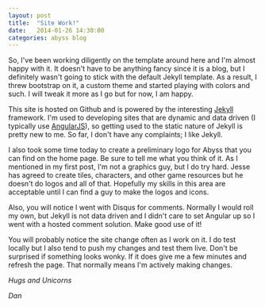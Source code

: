```yaml
---
layout: post
title:  "Site Work!"
date:   2014-01-26 14:30:00
categories: abyss blog
---
```


So, I've been working diligently on the template around here and I'm almost happy with it. It doesn't have to be anything fancy
since it is a blog, but I definitely wasn't going to stick with the default Jekyll template. As a result, I threw bootstrap
on it, a custom theme and started playing with colors and such. I will tweak it more as I go but for now, I am happy.

This site is hosted on Github and is powered by the interesting [Jekyll][jekyll] framework. I'm used to developing sites that
are dynamic and data driven (I typically use [AngularJS][angular]), so getting used to the static nature of Jekyll is pretty
new to me. So far, I don't have any complaints; I like Jekyll.

I also took some time today to create a preliminary logo for Abyss that you can find on the home page. Be sure to tell me what
you think of it. As I mentioned in my first post, I'm not a graphics guy, but I do try hard. Jesse has agreed to create tiles,
characters, and other game resources but he doesn't do logos and all of that. Hopefully my skills in this area are acceptable
until I can find a guy to make the logos and icons.

Also, you will notice I went with Disqus for comments. Normally I would roll my own, but Jekyll is not data driven and I didn't
care to set Angular up so I went with a hosted comment solution. Make good use of it!

You will probably notice the site change often as I work on it. I do test locally but I also tend to push my changes and test
them live. Don't be surprised if something looks wonky. If it does give me a few minutes and refresh the page. That normally means I'm
actively making changes.

_Hugs and Unicorns_

_Dan_

[jekyll]: http://jekyllrb.com
[angular]: http://angularjs.org
